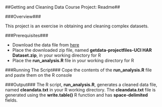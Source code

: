 ##Getting and Cleaning Data Course Project: Readme##

###Overview###

This project is an exercise in obtaining and cleaning complex datasets.

###Prerequisites###

- Download the data file from [here](https://d396qusza40orc.cloudfront.net/getdata%2Fprojectfiles%2FUCI%20HAR%20Dataset.zip)
- Place the downloaded zip file, named **getdata-projectfiles-UCI HAR Dataset.zip**, in your working directory for R
- Place the **run_analysis.R** file in your working directory for R

###Running The Script###
Cope the contents of the **run_analysis.R** file and paste them on the R console

###Output###
The R script, **run_analysis.R**, generates a cleaned data file, named **cleandata.txt** in your R working directory. The **cleandata.txt** file is generated using the **write.table()** R function and has **space-delimited** fields.

